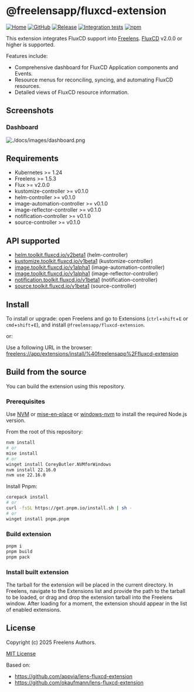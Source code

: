# @freelensapp/fluxcd-extension

<!-- markdownlint-disable MD013 -->

[![Home](https://img.shields.io/badge/%F0%9F%8F%A0-freelens.app-02a7a0)](https://freelens.app)
[![GitHub](https://img.shields.io/github/stars/freelensapp/freelens?style=flat&label=GitHub%20%E2%AD%90)](https://github.com/freelensapp/freelens)
[![Release](https://img.shields.io/github/v/release/freelensapp/freelens-fluxcd-extension?display_name=tag&sort=semver)](https://github.com/freelensapp/freelens-fluxcd-extension)
[![Integration tests](https://github.com/freelensapp/freelens-fluxcd-extension/actions/workflows/integration-tests.yaml/badge.svg?branch=main)](https://github.com/freelensapp/freelens-fluxcd-extension/actions/workflows/integration-tests.yaml)
[![npm](https://img.shields.io/npm/v/@freelensapp/fluxcd-extension.svg)](https://www.npmjs.com/package/@freelensapp/fluxcd-extension)

<!-- markdownlint-enable MD013 -->

This extension integrates FluxCD support into
[Freelens](https://github.com/freelensapp/freelens).
[FluxCD](https://fluxcd.io/) v2.0.0 or higher is supported.

Features include:

- Comprehensive dashboard for FluxCD Application components and Events.
- Resource menus for reconciling, syncing, and automating FluxCD resources.
- Detailed views of FluxCD resource information.

## Screenshots

### Dashboard
![./docs/images/dashboard.png](./docs/images/dashboard.png)

## Requirements

- Kubernetes >= 1.24
- Freelens >= 1.5.3
- Flux >= v2.0.0
- kustomize-controller >= v0.1.0
- helm-controller >= v0.1.0
- image-automation-controller >= v0.1.0
- image-reflector-controller >= v0.1.0
- notification-controller >= v0.1.0
- source-controller >= v0.1.0

## API supported

- [helm.toolkit.fluxcd.io/v2beta1](https://github.com/fluxcd/helm-controller/blob/v0.1.0/docs/spec/v2beta1/)
  (helm-controller)
- [kustomize.toolkit.fluxcd.io/v1beta1](https://github.com/fluxcd/kustomize-controller/blob/v0.1.0/docs/spec/v1beta1/)
  (kustomize-controller)
- [image.toolkit.fluxcd.io/v1alpha1](https://github.com/fluxcd/image-automation-controller/blob/v0.1.0/docs/api/)
  (image-automation-controller)
- [image.toolkit.fluxcd.io/v1alpha1](https://github.com/fluxcd/image-reflector-controller/blob/v0.1.0/docs/api/)
  (image-reflector-controller)
- [notification.toolkit.fluxcd.io/v1beta1](https://github.com/fluxcd/notification-controller/blob/v0.1.0/docs/api/)
  (notification-controller)
- [source.toolkit.fluxcd.io/v1beta1](https://github.com/fluxcd/source-controller/blob/v0.1.0/docs/api/)
  (source-controller)

## Install

To install or upgrade: open Freelens and go to Extensions (`ctrl`+`shift`+`E`
or `cmd`+`shift`+`E`), and install `@freelensapp/fluxcd-extension`.

or:

Use a following URL in the browser:
[freelens://app/extensions/install/%40freelensapp%2Ffluxcd-extension](freelens://app/extensions/install/%40freelensapp%2Ffluxcd-extension)

## Build from the source

You can build the extension using this repository.

### Prerequisites

Use [NVM](https://github.com/nvm-sh/nvm) or
[mise-en-place](https://mise.jdx.dev/) or
[windows-nvm](https://github.com/coreybutler/nvm-windows) to install the
required Node.js version.

From the root of this repository:

```sh
nvm install
# or
mise install
# or
winget install CoreyButler.NVMforWindows
nvm install 22.16.0
nvm use 22.16.0
```

Install Pnpm:

```sh
corepack install
# or
curl -fsSL https://get.pnpm.io/install.sh | sh -
# or
winget install pnpm.pnpm
```

### Build extension

```sh
pnpm i
pnpm build
pnpm pack
```

### Install built extension

The tarball for the extension will be placed in the current directory. In
Freelens, navigate to the Extensions list and provide the path to the tarball
to be loaded, or drag and drop the extension tarball into the Freelens window.
After loading for a moment, the extension should appear in the list of enabled
extensions.

## License

Copyright (c) 2025 Freelens Authors.

[MIT License](https://opensource.org/licenses/MIT)

Based on:

- <https://github.com/appvia/lens-fluxcd-extension>
- <https://github.com/okaufmann/lens-fluxcd-extension>
